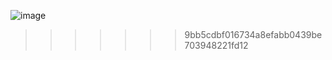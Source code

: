 



![image](https://user-images.githubusercontent.com/108297008/226328601-fe3c651f-2b68-4edb-a381-22759417768a.png)
>>>>>>> 9bb5cdbf016734a8efabb0439be703948221fd12
